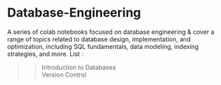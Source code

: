 # Database-Engineering
A series of colab notebooks focused on database engineering &amp; cover a range of topics related to database design, implementation, and optimization, including SQL fundamentals, data modeling, indexing strategies, and more. 
List :
>> Introduction to Databases <br>
>> Version Control
